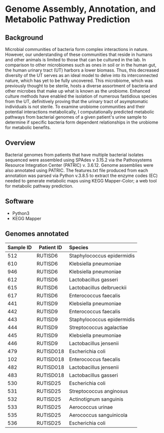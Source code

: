 # Genome Assembly, Annotation, and Metabolic Pathway Prediction

## Background

Microbial communities of bacteria form complex interactions in nature. However, our understanding of these communities that reside in humans and other animals is limited to those that can be cultured in the lab. In comparison to other microbiomes such as ones in soil or in the human gut, the human urinary tract (UT) harbors a lower biomass. Thus, this decreased diversity of the UT serves as an ideal model to delve into its interconnected nature, which has yet to be fully uncovered. This microbiome, which was previously thought to be sterile, hosts a diverse assortment of bacteria and other microbes that make up what is known as the urobiome. Enhanced culture methods have enabled the isolation of numerous fastidious species from the UT, definitively proving that the urinary tract of asymptomatic individuals is not sterile. To examine urobiome communities and their potential interactions metabolically, I computationally predicted metabolic pathways from bacterial genomes of a given patient's urine sample to determine if specific bacteria form dependent relationships in the urobiome for metabolic benefits.


## Overview

Bacterial genomes from patients that have multiple bacterial isolates sequenced were assembled using SPAdes v 3.15.2 via the Pathosystems Resource Integration Center (PATRIC) v. 3.6.12. Genome assemblies were also annotated using PATRIC. The features.txt file produced from each annotation was parsed via Python v.3.8.5 to extract the enzyme codes (EC) needed to generate metabolic maps using KEGG Mapper-Color; a web tool for metabolic pathway prediction.


## Software 

* Python3
* KEGG Mapper


## Genomes annotated



| Sample ID     | Patient ID    | Species      |
| ------------- | ------------- | :------------ | 
| 512           | RUTISD6       | Staphylococcus epidermidis |
| 610           | RUTISD6       | Klebsiella pneumoniae |
| 946           | RUTISD6       | Klebsiella pneumoniae |
| 612           | RUTISD6       | Lactobacillus gasseri |
| 615           | RUTISD6       | Lactobacillus delbrueckii |
| 617           | RUTISD6       | Enterococcus faecalis |
| 441           | RUTISD9       | Klebsiella pneumoniae |
| 442           | RUTISD9       | Enterococcus faecalis |
| 443           | RUTISD9       | Staphylococcus epidermidis |  
| 444           | RUTISD9       | Streptococcus agalactiae |
| 445           | RUTISD9       | Klebsiella pneumoniae |
| 446           | RUTISD9       | Lactobacillus jensenii | 
| 479           | RUTISD018     | Escherichia coli |
| 102           | RUTISD018     | Enterococcus faecalis |
| 482           | RUTISD018     | Lactobacillus jensenii |
| 483           | RUTISD018     | Lactobacillus gasseri |
| 530           | RUTISD25      | Escherichia coli |
| 531           | RUTISD25      | Streptococcus anginosus | 
| 532           | RUTISD25      | Actinotignum sanguinis |
| 533           | RUTISD25      | Aerococcus urinae |
| 535           | RUTISD25      | Aerococcus sanguinicola |
| 536           | RUTISD25      | Escherichia coli |






























